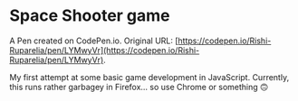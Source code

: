 # Space Shooter game

A Pen created on CodePen.io. Original URL: [https://codepen.io/Rishi-Ruparelia/pen/LYMwyVr](https://codepen.io/Rishi-Ruparelia/pen/LYMwyVr).

My first attempt at some basic game development in JavaScript. Currently, 
this runs rather garbagey in Firefox… so use Chrome or something 🙃